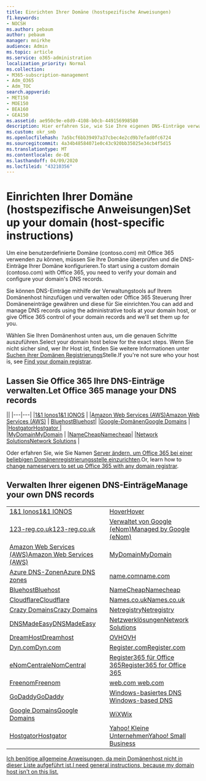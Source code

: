 ```yaml
---
title: Einrichten Ihrer Domäne (hostspezifische Anweisungen)
f1.keywords:
- NOCSH
ms.author: pebaum
author: pebaum
manager: mnirkhe
audience: Admin
ms.topic: article
ms.service: o365-administration
localization_priority: Normal
ms.collection:
- M365-subscription-management
- Adm_O365
- Adm_TOC
search.appverid:
- MET150
- MOE150
- BEA160
- GEA150
ms.assetid: ae950c9e-e8d9-4108-b0cb-449156998580
description: Hier erfahren Sie, wie Sie Ihre eigenen DNS-Einträge verwalten oder Ihre DNS-Einträge Office 365 verwalten können.
ms.custom: okr_smb
ms.openlocfilehash: 7a5bcf6bb39497a37cbec4e2cd9b7efad0fc6724
ms.sourcegitcommit: 4a34b48584071e0c43c920bb35025e34cb4f5d15
ms.translationtype: MT
ms.contentlocale: de-DE
ms.lasthandoff: 04/09/2020
ms.locfileid: "43210356"
---
```

# <a name="set-up-your-domain-host-specific-instructions"></a><span data-ttu-id="f74e3-103">Einrichten Ihrer Domäne (hostspezifische Anweisungen)</span><span class="sxs-lookup"><span data-stu-id="f74e3-103">Set up your domain (host-specific instructions)</span></span>

<span data-ttu-id="f74e3-104">Um eine benutzerdefinierte Domäne (contoso.com) mit Office 365 verwenden zu können, müssen Sie Ihre Domäne überprüfen und die DNS-Einträge Ihrer Domäne konfigurieren.</span><span class="sxs-lookup"><span data-stu-id="f74e3-104">To start using a custom domain (contoso.com) with Office 365, you need to verify your domain and configure your domain's DNS records.</span></span> 
  
<span data-ttu-id="f74e3-105">Sie können DNS-Einträge mithilfe der Verwaltungstools auf Ihrem Domänenhost hinzufügen und verwalten oder Office 365 Steuerung Ihrer Domäneneinträge gewähren und diese für Sie einrichten.</span><span class="sxs-lookup"><span data-stu-id="f74e3-105">You can add and manage DNS records using the administrative tools at your domain host, or give Office 365 control of your domain records and we'll set them up for you.</span></span>
  
<span data-ttu-id="f74e3-106">Wählen Sie Ihren Domänenhost unten aus, um die genauen Schritte auszuführen.</span><span class="sxs-lookup"><span data-stu-id="f74e3-106">Select your domain host below for the exact steps.</span></span> <span data-ttu-id="f74e3-107">Wenn Sie nicht sicher sind, wer Ihr Host ist, finden Sie weitere Informationen unter [Suchen ihrer Domänen Registrierungs](find-your-domain-registrar.md)Stelle.</span><span class="sxs-lookup"><span data-stu-id="f74e3-107">If you're not sure who your host is, see [Find your domain registrar](find-your-domain-registrar.md).</span></span>
  

## <a name="let-office-365-manage-your-dns-records"></a><span data-ttu-id="f74e3-108">Lassen Sie Office 365 Ihre DNS-Einträge verwalten.</span><span class="sxs-lookup"><span data-stu-id="f74e3-108">Let Office 365 manage your DNS records</span></span>

||
|---|---|
|[<span data-ttu-id="f74e3-109">1&1 Ionos</span><span class="sxs-lookup"><span data-stu-id="f74e3-109">1&1 IONOS</span></span>](../dns/change-nameservers-at-1-1-internet.md) |
|[<span data-ttu-id="f74e3-110">Amazon Web Services (AWS)</span><span class="sxs-lookup"><span data-stu-id="f74e3-110">Amazon Web Services (AWS)</span></span>](../dns/change-nameservers-at-aws.md) |
 [<span data-ttu-id="f74e3-111">Bluehost</span><span class="sxs-lookup"><span data-stu-id="f74e3-111">Bluehost</span></span>](../dns/change-nameservers-at-bluehost.md)|
|[<span data-ttu-id="f74e3-112">Google-Domänen</span><span class="sxs-lookup"><span data-stu-id="f74e3-112">Google   Domains</span></span>](../dns/change-nameservers-at-google-domains.md) |
|[<span data-ttu-id="f74e3-113">Hostgator</span><span class="sxs-lookup"><span data-stu-id="f74e3-113">Hostgator   </span></span>](../dns/change-nameservers-at-hostgator.md)  |  
|[<span data-ttu-id="f74e3-114">MyDomain</span><span class="sxs-lookup"><span data-stu-id="f74e3-114">MyDomain</span></span>](../dns/change-nameservers-at-mydomain.md) | 
|[<span data-ttu-id="f74e3-115">NameCheap</span><span class="sxs-lookup"><span data-stu-id="f74e3-115">Namecheap</span></span>](../dns/change-nameservers-at-namecheap.md)|
|[<span data-ttu-id="f74e3-116">Network Solutions</span><span class="sxs-lookup"><span data-stu-id="f74e3-116">Network Solutions</span></span>](../dns/change-nameservers-at-network-solutions.md) |  

<span data-ttu-id="f74e3-117">Oder erfahren Sie, wie Sie Namen [Server ändern, um Office 365 bei einer beliebigen Domänenregistrierungsstelle einzurichten](change-nameservers-at-any-domain-registrar.md).</span><span class="sxs-lookup"><span data-stu-id="f74e3-117">Or, learn how to [change nameservers to set up Office 365 with any domain registrar](change-nameservers-at-any-domain-registrar.md).</span></span>

## <a name="manage-your-own-dns-records"></a><span data-ttu-id="f74e3-118">Verwalten Ihrer eigenen DNS-Einträge</span><span class="sxs-lookup"><span data-stu-id="f74e3-118">Manage your own DNS records</span></span>

|                           |                          |
|---------------------------|--------------------------|
| [<span data-ttu-id="f74e3-119">1&1 Ionos</span><span class="sxs-lookup"><span data-stu-id="f74e3-119">1&1 IONOS</span></span>](../dns/create-dns-records-at-1-1-internet.md) | [<span data-ttu-id="f74e3-120">Hover</span><span class="sxs-lookup"><span data-stu-id="f74e3-120">Hover</span></span>](../dns/create-dns-records-at-hover.md) |
| [<span data-ttu-id="f74e3-121">123-reg.co.uk</span><span class="sxs-lookup"><span data-stu-id="f74e3-121">123-reg.co.uk</span></span>](../dns/create-dns-records-at-123-reg-co-uk.md) | [<span data-ttu-id="f74e3-122">Verwaltet von Google (eNom)</span><span class="sxs-lookup"><span data-stu-id="f74e3-122">Managed   by Google (eNom)</span></span>](../dns/create-dns-records-for-domain-managed-by-google-enom.md)|
| [<span data-ttu-id="f74e3-123">Amazon Web Services (AWS)</span><span class="sxs-lookup"><span data-stu-id="f74e3-123">Amazon Web Services (AWS)</span></span>](../dns/create-dns-records-at-aws.md) | [<span data-ttu-id="f74e3-124">MyDomain</span><span class="sxs-lookup"><span data-stu-id="f74e3-124">MyDomain</span></span>](../dns/create-dns-records-at-mydomain.md) |
| [<span data-ttu-id="f74e3-125">Azure DNS-Zonen</span><span class="sxs-lookup"><span data-stu-id="f74e3-125">Azure DNS zones</span></span>](../dns/create-dns-records-for-azure-dns-zones.md) | [<span data-ttu-id="f74e3-126">name.com</span><span class="sxs-lookup"><span data-stu-id="f74e3-126">name.com</span></span>](../dns/create-dns-records-at-name-com.md) |
| [<span data-ttu-id="f74e3-127">Bluehost</span><span class="sxs-lookup"><span data-stu-id="f74e3-127">Bluehost</span></span>](../dns/create-dns-records-at-bluehost.md) | [<span data-ttu-id="f74e3-128">NameCheap</span><span class="sxs-lookup"><span data-stu-id="f74e3-128">Namecheap</span></span>](../dns/create-dns-records-at-namecheap.md)|
| [<span data-ttu-id="f74e3-129">Cloudflare</span><span class="sxs-lookup"><span data-stu-id="f74e3-129">Cloudflare</span></span>](../dns/create-dns-records-at-cloudflare.md)| [<span data-ttu-id="f74e3-130">Names.co.uk</span><span class="sxs-lookup"><span data-stu-id="f74e3-130">Names.co.uk</span></span>](../dns/create-dns-records-at-names-co-uk.md) |
|  [<span data-ttu-id="f74e3-131">Crazy Domains</span><span class="sxs-lookup"><span data-stu-id="f74e3-131">Crazy Domains</span></span>](../dns/create-dns-records-at-crazy-domains.md)| [<span data-ttu-id="f74e3-132">Netregistry</span><span class="sxs-lookup"><span data-stu-id="f74e3-132">Netregistry</span></span>](../dns/create-dns-records-at-netregistry.md) |
|[<span data-ttu-id="f74e3-133">DNSMadeEasy</span><span class="sxs-lookup"><span data-stu-id="f74e3-133">DNSMadeEasy</span></span>](../dns/create-dns-records-at-dnsmadeeasy.md) | [<span data-ttu-id="f74e3-134">Netzwerklösungen</span><span class="sxs-lookup"><span data-stu-id="f74e3-134">Network   Solutions</span></span>](../dns/create-dns-records-at-network-solutions.md) |
|[<span data-ttu-id="f74e3-135">DreamHost</span><span class="sxs-lookup"><span data-stu-id="f74e3-135">Dreamhost</span></span>](../dns/create-dns-records-at-dreamhost.md)  | [<span data-ttu-id="f74e3-136">OVH</span><span class="sxs-lookup"><span data-stu-id="f74e3-136">OVH</span></span>](../dns/create-dns-records-at-ovh.md) |
|  [<span data-ttu-id="f74e3-137">Dyn.com</span><span class="sxs-lookup"><span data-stu-id="f74e3-137">Dyn.com</span></span>](../dns/create-dns-records-at-dyn-com.md) | [<span data-ttu-id="f74e3-138">Register.com</span><span class="sxs-lookup"><span data-stu-id="f74e3-138">Register.com</span></span>](../dns/create-dns-records-at-register-com.md) |
| [<span data-ttu-id="f74e3-139">eNomCentral</span><span class="sxs-lookup"><span data-stu-id="f74e3-139">eNomCentral</span></span>](../dns/create-dns-records-at-enomcentral.md)| [<span data-ttu-id="f74e3-140">Register365 für Office 365</span><span class="sxs-lookup"><span data-stu-id="f74e3-140">Register365 for Office 365</span></span>](../dns/create-dns-records-at-register365.md)  |
| [<span data-ttu-id="f74e3-141">Freenom</span><span class="sxs-lookup"><span data-stu-id="f74e3-141">Freenom</span></span>](../dns/create-dns-records-at-freenom.md) | [<span data-ttu-id="f74e3-142">web.com</span><span class="sxs-lookup"><span data-stu-id="f74e3-142"> web.com </span></span>](../dns/create-dns-records-at-web-com.md)|
|[<span data-ttu-id="f74e3-143">GoDaddy</span><span class="sxs-lookup"><span data-stu-id="f74e3-143">GoDaddy</span></span>](../dns/create-dns-records-at-godaddy.md)|[<span data-ttu-id="f74e3-144">Windows-basiertes DNS</span><span class="sxs-lookup"><span data-stu-id="f74e3-144"> Windows-based DNS</span></span>](../dns/create-dns-records-using-windows-based-dns.md)   |
| [<span data-ttu-id="f74e3-145">Google Domains</span><span class="sxs-lookup"><span data-stu-id="f74e3-145">Google Domains</span></span>](../dns/create-dns-records-at-google-domains.md) |[<span data-ttu-id="f74e3-146">WiX</span><span class="sxs-lookup"><span data-stu-id="f74e3-146">Wix</span></span>](../dns/create-dns-records-at-wix.md) |
|[<span data-ttu-id="f74e3-147">Hostgator</span><span class="sxs-lookup"><span data-stu-id="f74e3-147">Hostgator</span></span>](../dns/create-dns-records-at-hostgator.md)  | [<span data-ttu-id="f74e3-148">Yahoo!   Kleine Unternehmen</span><span class="sxs-lookup"><span data-stu-id="f74e3-148">Yahoo!   Small Business</span></span>](../dns/create-dns-records-at-yahoo-small-business.md)  |

[<span data-ttu-id="f74e3-149">Ich benötige allgemeine Anweisungen, da mein Domänenhost nicht in dieser Liste aufgeführt ist.</span><span class="sxs-lookup"><span data-stu-id="f74e3-149">I need general instructions, because my domain host isn't on this list. </span></span>](create-dns-records-at-any-dns-hosting-provider.md)
   
